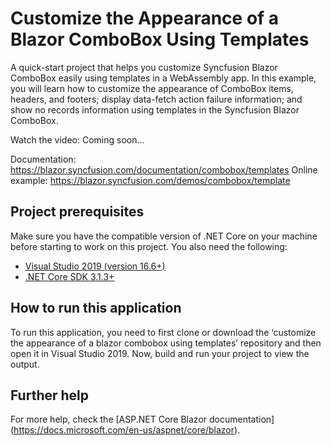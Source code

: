 # Customize the Appearance of a Blazor ComboBox Using Templates

A quick-start project that helps you customize Syncfusion Blazor ComboBox easily using templates in a WebAssembly app. In this example, you will learn how to customize the appearance of ComboBox items, headers, and footers; display data-fetch action failure information; and show no records information using templates in the Syncfusion Blazor ComboBox.

Watch the video: Coming soon...

Documentation: https://blazor.syncfusion.com/documentation/combobox/templates
Online example: https://blazor.syncfusion.com/demos/combobox/template

## Project prerequisites
Make sure you have the compatible version of .NET Core on your machine before starting to work on this project. You also need the following:
* [Visual Studio 2019 (version 16.6+)]( https://visualstudio.microsoft.com/downloads)
* [.NET Core SDK 3.1.3+](https://dotnet.microsoft.com/download/dotnet-core/3.1)

## How to run this application
To run this application, you need to first clone or download the ‘customize the appearance of a blazor combobox using templates’ repository and then open it in Visual Studio 2019. Now, build and run your project to view the output.

## Further help
For more help, check the [ASP.NET Core Blazor documentation] (https://docs.microsoft.com/en-us/aspnet/core/blazor).
